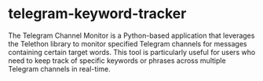 # telegram-keyword-tracker
The Telegram Channel Monitor is a Python-based application that leverages the Telethon library to monitor specified Telegram channels for messages containing certain target words. This tool is particularly useful for users who need to keep track of specific keywords or phrases across multiple Telegram channels in real-time.
